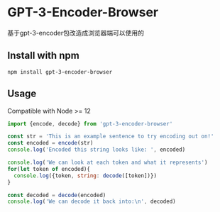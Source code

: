 # GPT-3-Encoder-Browser
基于gpt-3-encoder包改造成浏览器端可以使用的

## Install with npm

```
npm install gpt-3-encoder-browser
```

## Usage

Compatible with Node >= 12

```js
import {encode, decode} from 'gpt-3-encoder-browser'

const str = 'This is an example sentence to try encoding out on!'
const encoded = encode(str)
console.log('Encoded this string looks like: ', encoded)

console.log('We can look at each token and what it represents')
for(let token of encoded){
  console.log({token, string: decode([token])})
}

const decoded = decode(encoded)
console.log('We can decode it back into:\n', decoded)

```


